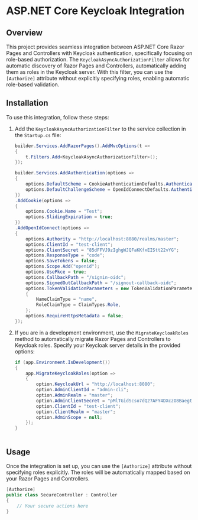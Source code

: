 # ASP.NET Core Keycloak Integration

## Overview

This project provides seamless integration between ASP.NET Core Razor Pages and Controllers with Keycloak authentication, specifically focusing on role-based authorization. The `KeycloakAsyncAuthorizationFilter` allows for automatic discovery of Razor Pages and Controllers, automatically adding them as roles in the Keycloak server. With this filter, you can use the `[Authorize]` attribute without explicitly specifying roles, enabling automatic role-based validation.

## Installation

To use this integration, follow these steps:

1. Add the `KeycloakAsyncAuthorizationFilter` to the service collection in the `Startup.cs` file:

    ```csharp
    builder.Services.AddRazorPages().AddMvcOptions(t =>
    {
        t.Filters.Add<KeycloakAsyncAuthorizationFilter>();
    });

    builder.Services.AddAuthentication(options =>
    {
        options.DefaultScheme = CookieAuthenticationDefaults.AuthenticationScheme;
        options.DefaultChallengeScheme = OpenIdConnectDefaults.AuthenticationScheme;
    })
    .AddCookie(options =>
    {
        options.Cookie.Name = "Test";
        options.SlidingExpiration = true;
    })
    .AddOpenIdConnect(options =>
    {
        options.Authority = "http://localhost:8080/realms/master";
        options.ClientId = "test-client";
        options.ClientSecret = "85dFFVJ9zIghgWJQFaKKfxEIStt22vYG";
        options.ResponseType = "code";
        options.SaveTokens = false;
        options.Scope.Add("openid");
        options.UsePkce = true;
        options.CallbackPath = "/signin-oidc";
        options.SignedOutCallbackPath = "/signout-callback-oidc";
        options.TokenValidationParameters = new TokenValidationParameters
        {
            NameClaimType = "name",
            RoleClaimType = ClaimTypes.Role,
        };
        options.RequireHttpsMetadata = false;
    });
    ```

2. If you are in a development environment, use the `MigrateKeycloakRoles` method to automatically migrate Razor Pages and Controllers to Keycloak roles. Specify your Keycloak server details in the provided options:

    ```csharp
    if (app.Environment.IsDevelopment())
    {
        app.MigrateKeycloakRoles(option =>
        {
            option.KeycloakUrl = "http://localhost:8080";
            option.AdminClientId = "admin-cli";
            option.AdminRealm = "master";
            option.AdminClientSecret = "pMlTGidScso7dQ27AFY4DXczO8Baegtr";
            option.ClientId = "test-client";
            option.ClientRealm = "master";
            option.AdminScope = null;
        });
    }


    
    ```



## Usage

Once the integration is set up, you can use the `[Authorize]` attribute without specifying roles explicitly. The roles will be automatically mapped based on your Razor Pages and Controllers.

```csharp
[Authorize]
public class SecureController : Controller
{
    // Your secure actions here
}
